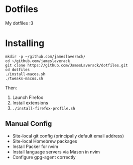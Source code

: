 # Dotfiles

My dotfiles :3

# Installing

```
mkdir -p ~/github.com/jameslaverack/
cd ~/github.com/jameslaverack
git clone https://github.com/JamesLaverack/dotfiles.git
cd dotfiles
./install-macos.sh
./tweaks-macos.sh
```

Then:
1. Launch Firefox
2. Install extensions
3. `./install-firefox-profile.sh`

## Manual Config

* Site-local git config (principally default email address)
* Site-local Homebrew packages
* Install Packer for nvim
* Install language servers via Mason in nvim
* Configure gpg-agent correctly

